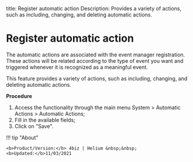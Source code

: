 title: Register automatic action
Description: Provides a variety of actions, such as including, changing, and deleting automatic actions.

# Register automatic action

The automatic actions are associated with the event manager registration. These actions will be related according to the type of event you want and triggered whenever it is recognized as a meaningful event.

This feature provides a variety of actions, such as including, changing, and deleting automatic actions.


**Procedure**

1.	Access the functionality through the main menu System > Automatic Actions > Automatic Actions;
2.	Fill in the available fields;
3.	Click on "Save".


!!! tip "About"

    <b>Product/Version:</b> 4biz | Helium &nbsp;&nbsp;
    <b>Updated:</b>11/03/2021
